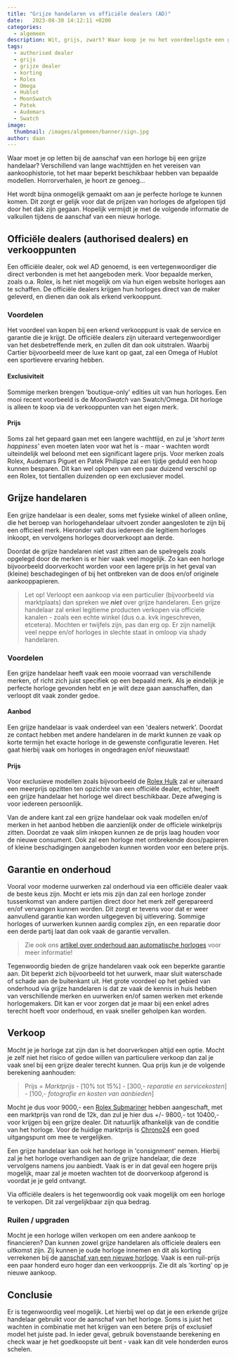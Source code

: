 ```yaml
---
title: "Grijze handelaren vs officiële dealers (AD)"
date:   2023-08-30 14:12:11 +0200
categories:
  - algemeen
description: Wit, grijs, zwart? Waar koop je nu het voordeeligste een goed horloge? Lees snel verder voordat je nieuwe aankoop doet!
tags:
  - authorised dealer
  - grijs
  - grijze dealer
  - korting
  - Rolex
  - Omega
  - Hublot
  - MoonSwatch
  - Patek
  - Audemars
  - Swatch
image: 
  thumbnail: /images/algemeen/banner/sign.jpg
author: daan
---
```

Waar moet je op letten bij de aanschaf van een horloge bij een grijze handelaar? Verschillend van lange wachttijden en het vereisen van aankoophistorie, tot het maar beperkt beschikbaar hebben van bepaalde modellen. Horrorverhalen, je hoort ze genoeg...

Het wordt bijna onmogelijk gemaakt om aan je perfecte horloge te kunnen komen. Dit zorgt er gelijk voor dat de prijzen van horloges de afgelopen tijd door het dak zijn gegaan. Hopelijk vermijdt je met de volgende informatie de valkuilen tijdens de aanschaf van een nieuw horloge. 

## Officiële dealers (authorised dealers) en verkooppunten
Een officiële dealer, ook wel AD genoemd, is een vertegenwoordiger die direct verbonden is met het aangeboden merk. Voor bepaalde merken, zoals o.a. Rolex, is het niet mogelijk om via hun eigen website horloges aan te schaffen. De officiële dealers krijgen hun horloges direct van de maker geleverd, en dienen dan ook als erkend verkooppunt. 

### Voordelen
Het voordeel van kopen bij een erkend verkooppunt is vaak de service en garantie die je krijgt. De officiële dealers zijn uiteraard vertegenwoordiger van het desbetreffende merk, en zullen dit dan ook uitstralen. Waarbij Cartier bijvoorbeeld meer de luxe kant op gaat, zal een Omega of Hublot een sportievere ervaring hebben. 

#### Exclusiviteit
Sommige merken brengen 'boutique-only' edities uit van hun horloges. Een mooi recent voorbeeld is de _MoonSwatch_ van Swatch/Omega. Dit horloge is alleen te koop via de verkooppunten van het eigen merk. 

#### Prijs
Soms zal het gepaard gaan met een langere wachttijd, en zul je _'short term happiness'_ even moeten laten voor wat het is - maar - wachten wordt uiteindelijk wel beloond met een significant lagere prijs. Voor merken zoals Rolex, Audemars Piguet en Patek Philippe zal een tijdje geduld een hoop kunnen besparen. Dit kan wel oplopen van een paar duizend verschil op een Rolex, tot tientallen duizenden op een exclusiever model.

## Grijze handelaren
Een grijze handelaar is een dealer, soms met fysieke winkel of alleen online, die het beroep van horlogehandelaar uitvoert zonder aangesloten te zijn bij een officieel merk. Hieronder valt dus iedereen die legitiem horloges inkoopt, en vervolgens horloges doorverkoopt aan derde. 

Doordat de grijze handelaren niet vast zitten aan de spelregels zoals opgelegd door de merken is er hier vaak veel mogelijk. Zo kan een horloge bijvoorbeeld doorverkocht worden voor een lagere prijs in het geval van (kleine) beschadegingen of bij het ontbreken van de doos en/of originele aankooppapieren.

> Let op! Verloopt een aankoop via een particulier (bijvoorbeeld via marktplaats) dan spreken we **_niet_** over grijze handelaren. Een grijze handelaar zal enkel legitieme producten verkopen via officiele kanalen - zoals een echte winkel (dus o.a. kvk ingeschreven, etcetera). Mochten er twijfels zijn, pas dan erg op. Er zijn namelijk veel neppe en/of horloges in slechte staat in omloop via shady handelaren.

### Voordelen
Een grijze handelaar heeft vaak een mooie voorraad van verschillende merken, of richt zich juist specifiek op een bepaald merk. Als je eindelijk je perfecte horloge gevonden hebt en je wilt deze gaan aanschaffen, dan verloopt dit vaak zonder gedoe.

#### Aanbod
Een grijze handelaar is vaak onderdeel van een 'dealers netwerk'. Doordat ze contact hebben met andere handelaren in de markt kunnen ze vaak op korte termijn het exacte horloge in de gewenste configuratie leveren. Het gaat hierbij vaak om horloges in ongedragen en/of nieuwstaat!

#### Prijs
Voor exclusieve modellen zoals bijvoorbeeld de [Rolex Hulk](/alternatief/rolex-hulk/) zal er uiteraard een meerprijs opzitten ten opzichte van een officiële dealer, echter, heeft een grijze handelaar het horloge wel direct beschikbaar. Deze afweging is voor iedereen persoonlijk. 

Van de andere kant zal een grijze handelaar ook vaak modellen en/of merken in het aanbod hebben die aanzienlijk onder de officiele winkelprijs zitten. Doordat ze vaak slim inkopen kunnen ze de prijs laag houden voor de nieuwe consument. Ook zal een horloge met ontbrekende doos/papieren of kleine beschadigingen aangeboden kunnen worden voor een betere prijs.

## Garantie en onderhoud
Vooral voor moderne uurwerken zal onderhoud via een officiële dealer vaak de beste keus zijn. Mocht er iets mis zijn dan zal een horloge zonder tussenkomst van andere partijen direct door het merk zelf gerepareerd en/of vervangen kunnen worden. Dit zorgt er tevens voor dat er weer aanvullend garantie kan worden uitgegeven bij uitlevering. Sommige horloges of uurwerken kunnen aardig complex zijn, en een reparatie door een derde partij laat dan ook vaak de garantie vervallen. 

> Zie ook ons [artikel over onderhoud aan automatische horloges](/algemeen/onderhoud-automatisch-horloge) voor meer informatie!

Tegenwoordig bieden de grijze handelaren vaak ook een beperkte garantie aan. Dit beperkt zich bijvoorbeeld tot het uurwerk, maar sluit waterschade of schade aan de buitenkant uit. Het grote voordeel op het gebied van onderhoud via grijze handelaren is dat ze vaak de kennis in huis hebben van verschillende merken en uurwerken en/of samen werken met erkende horlogemakers. Dit kan er voor zorgen dat je maar bij een enkel adres terecht hoeft voor onderhoud, en vaak sneller geholpen kan worden.

## Verkoop
Mocht je je horloge zat zijn dan is het doorverkopen altijd een optie. Mocht je zelf niet het risico of gedoe willen van particuliere verkoop dan zal je vaak snel bij een grijze dealer terecht kunnen. Qua prijs kun je de volgende berekening aanhouden:

> Prijs = _Marktprijs_ - [10% tot 15%] - [300,- _reparatie en servicekosten_] - [100,- _fotografie en kosten van aanbieden_]

Mocht je dus voor 9000,- een [Rolex Submariner](/alternatief/rolex-submariner/) hebben aangeschaft, met een marktprijs van rond de 12k, dan zul je hier dus +/- 9800,- tot 10400,- voor krijgen bij een grijze dealer. Dit natuurlijk afhankelijk van de conditie van het horloge. Voor de huidige marktprijs is [Chrono24](https://chrono24.nl) een goed uitgangspunt om mee te vergelijken.  

Een grijze handelaar kan ook het horloge in 'consignment' nemen. Hierbij zal je het horloge overhandigen aan de grijze handelaar, die deze vervolgens namens jou aanbiedt. Vaak is er in dat geval een hogere prijs mogelijk, maar zal je moeten wachten tot de doorverkoop afgerond is voordat je je geld ontvangt.

Via officiële dealers is het tegenwoordig ook vaak mogelijk om een horloge te verkopen. Dit zal vergelijkbaar zijn qua bedrag.

### Ruilen / upgraden
Mocht je een horloge willen verkopen om een andere aankoop te financieren? Dan kunnen zowel grijze handelaren als officiele dealers een uitkomst zijn. Zij kunnen je oude horloge innemen en dit als korting verrekenen bij de [aanschaf van een nieuwe horloge](/algemeen/waar-te-koop). Vaak is een ruil-prijs een paar honderd euro hoger dan een verkoopprijs. Zie dit als 'korting' op je nieuwe aankoop.

## Conclusie
Er is tegenwoordig veel mogelijk. Let hierbij wel op dat je een erkende grijze handelaar gebruikt voor de aanschaf van het horloge. Soms is juist het wachten in combinatie met het krijgen van een betere prijs of exclusief model het juiste pad. In ieder geval, gebruik bovenstaande berekening en check waar je het goedkoopste uit bent - vaak kan dit vele honderden euros schelen.
